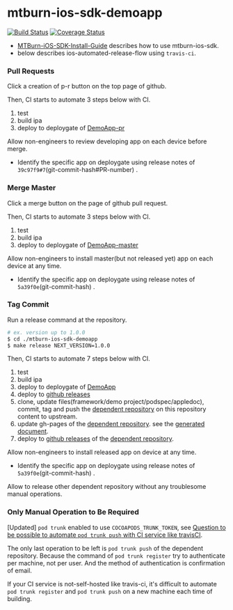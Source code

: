 # mtburn-ios-sdk-demoapp

[![Build Status](https://travis-ci.org/yoheimuta/mtburn-ios-sdk-demoapp.svg?branch=master)](https://travis-ci.org/yoheimuta/mtburn-ios-sdk-demoapp)
[![Coverage Status](https://coveralls.io/repos/yoheimuta/mtburn-ios-sdk-demoapp/badge.svg)](https://coveralls.io/r/yoheimuta/mtburn-ios-sdk-demoapp)

- [MTBurn-iOS-SDK-Install-Guide](https://github.com/mtburn/MTBurn-iOS-SDK-Install-Guide) describes how to use mtburn-ios-sdk.
- below describes ios-automated-release-flow using `travis-ci`.

### Pull Requests

Click a creation of p-r button on the top page of github.

Then, CI starts to automate 3 steps below with CI.

1. test
2. build ipa
3. deploy to deploygate of [DemoApp-pr](https://deploygate.com/users/yoheimuta/platforms/ios/apps/com.ADVSurn.DemoApp2-pr)

Allow non-engineers to review developing app on each device before merge.

- Identify the specific app on deploygate using release notes of `39c97f9#7`(git-commit-hash#PR-number) .

### Merge Master

Click a merge button on the page of github pull request.

Then, CI starts to automate 3 steps below with CI.

1. test
2. build ipa
3. deploy to deploygate of [DemoApp-master](https://deploygate.com/users/yoheimuta/platforms/ios/apps/com.ADVSurn.DemoApp2-master)

Allow non-engineers to install master(but not released yet) app on each device at any time.

- Identify the specific app on deploygate using release notes of `5a39f0e`(git-commit-hash) .

### Tag Commit

Run a release command at the repository.

```sh
# ex. version up to 1.0.0
$ cd ./mtburn-ios-sdk-demoapp
$ make release NEXT_VERSION=1.0.0
```

Then, CI starts to automate 7 steps below with CI.

1. test
2. build ipa
3. deploy to deploygate of [DemoApp](https://deploygate.com/users/yoheimuta/platforms/ios/apps/com.ADVSurn.DemoApp2)
4. deploy to [github releases](https://github.com/yoheimuta/mtburn-ios-sdk-demoapp/releases)
5. clone, update files(framework/demo project/podspec/appledoc), commit, tag and push the [dependent repository](https://github.com/yoheimuta/mtburn-ios-sdk-demoapp-public) on this repository content to upstream.
6. update gh-pages of the [dependent repository](https://github.com/yoheimuta/mtburn-ios-sdk-demoapp-public). see the [generated document](http://yoheimuta.github.io/mtburn-ios-sdk-demoapp-public/appledoc/latest/index.html).
7. deploy to [github releases](https://github.com/yoheimuta/mtburn-ios-sdk-demoapp-public/releases) of the [dependent repository](https://github.com/yoheimuta/mtburn-ios-sdk-demoapp-public).

Allow non-engineers to install released app on device at any time.

- Identify the specific app on deploygate using release notes of `5a39f0e`(git-commit-hash) .

Allow to release other dependent repository without any troublesome manual operations.

### Only Manual Operation to Be Required

[Updated] `pod trunk` enabled to use `COCOAPODS_TRUNK_TOKEN`, see [Question to be possible to automate `pod trunk push` with CI service like travisCI](https://github.com/CocoaPods/CocoaPods/issues/3224).

The only last operation to be left is `pod trunk push` of the dependent repository.
Because the command of `pod trunk register` try to authenticate per machine, not per user. And the method of authentication is confirmation of email.

If your CI service is not-self-hosted like travis-ci, it's difficult to automate `pod trunk register` and `pod trunk push` on a new machine each time of building.

